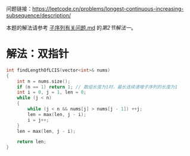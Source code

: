 问题链接：https://leetcode.cn/problems/longest-continuous-increasing-subsequence/description/

本题的解法请参考 [子序列有关问题.md](https://github.com/SakuraMayAi/Tricks-of-Programming/blob/main/Algorithms%20And%20Data%20Structure/%E5%AD%90%E5%BA%8F%E5%88%97%E6%9C%89%E5%85%B3%E9%97%AE%E9%A2%98.md) 的*第2节解法一*。

# 解法：双指针

```cpp
int findLengthOfLCIS(vector<int>& nums)
{
    int n = nums.size();
    if (n == 1) return 1; // 数组长度为1时，最长连续递增子序列的长度为1
    int i = 0, j = 1, len = 0;
    while (j < n)
    {
        while (j < n && nums[j] > nums[j - 1]) ++j;
        len = max(len, j - i);
        i = j++;
    }
    len = max(len, j - i);

    return len;
}
```
